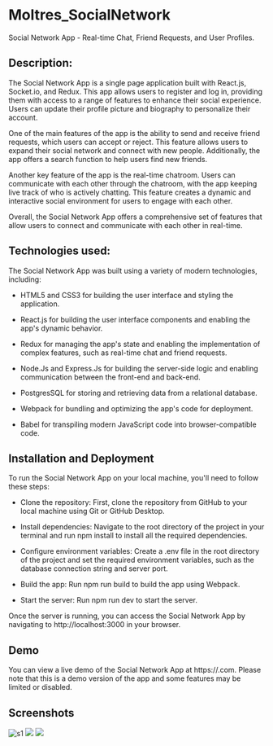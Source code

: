 # Moltres_SocialNetwork

Social Network App - Real-time Chat, Friend Requests, and User Profiles.


## Description:

The Social Network App is a single page application built with React.js, Socket.io, and Redux. This app allows users to register and log in, providing them with access to a range of features to enhance their social experience. Users can update their profile picture and biography to personalize their account.

One of the main features of the app is the ability to send and receive friend requests, which users can accept or reject. This feature allows users to expand their social network and connect with new people. Additionally, the app offers a search function to help users find new friends.

Another key feature of the app is the real-time chatroom. Users can communicate with each other through the chatroom, with the app keeping live track of who is actively chatting. This feature creates a dynamic and interactive social environment for users to engage with each other.

Overall, the Social Network App offers a comprehensive set of features that allow users to connect and communicate with each other in real-time. 


## Technologies used:

The Social Network App was built using a variety of modern technologies, including:
-   HTML5 and CSS3 for building the user interface and styling the application.

-   React.js for building the user interface components and enabling the app's dynamic behavior.

-   Redux for managing the app's state and enabling the implementation of complex features, such as real-time chat and friend requests.

-   Node.Js and Express.Js for building the server-side logic and enabling communication between the front-end and back-end.

-   PostgresSQL for storing and retrieving data from a relational database.

-   Webpack for bundling and optimizing the app's code for deployment.

-   Babel for transpiling modern JavaScript code into browser-compatible code.


## Installation and Deployment

To run the Social Network App on your local machine, you'll need to follow these steps:

-   Clone the repository: First, clone the repository from GitHub to your local machine using Git or GitHub Desktop.

-   Install dependencies: Navigate to the root directory of the project in your terminal and run npm install to install all the required dependencies.

-   Configure environment variables: Create a .env file in the root directory of the project and set the required environment variables, such as the database connection string and server port.

-   Build the app: Run npm run build to build the app using Webpack.

-   Start the server: Run npm run dev to start the server.

Once the server is running, you can access the Social Network App by navigating to http://localhost:3000 in your browser.

## Demo
You can view a live demo of the Social Network App at https://.com. Please note that this is a demo version of the app and some features may be limited or disabled.


## Screenshots
![s1](https://user-images.githubusercontent.com/107426060/203870074-df7143b3-3e2f-4ff9-b899-ad3ab72be014.jpg)
![](https://github.com/AKindakly/Spiced_Academy_SocialNetwork/blob/main/README.data/gif1.gif)
![](https://github.com/AKindakly/Spiced_Academy_SocialNetwork/blob/main/README.data/gif2.gif)
